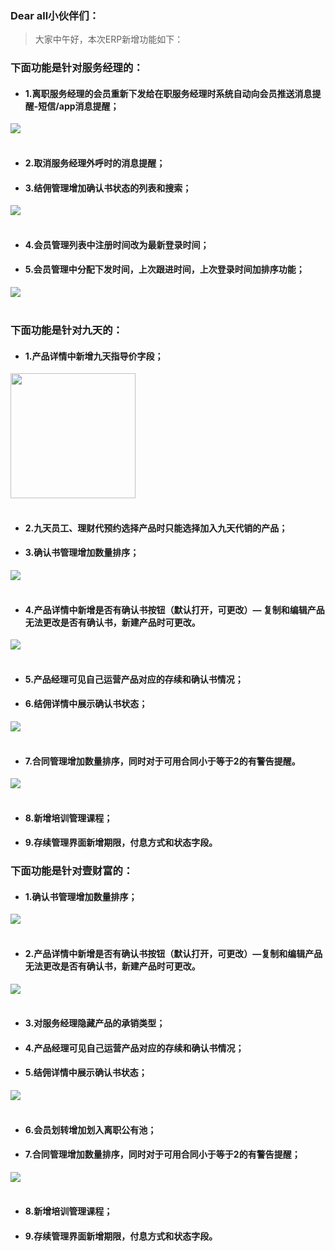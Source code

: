﻿<link href="/css/erp_docs.css?v=@ViewBag.Version" rel="stylesheet" />

### Dear all小伙伴们：
>大家中午好，本次ERP新增功能如下：

### <b class="colred">下面功能是针对服务经理的：</b>
- #### 1.离职服务经理的会员重新下发给在职服务经理时系统自动向会员推送消息提醒-<b class="colred">短信/app消息提醒；</b>
<img src="/version/v1/images/v_122_001.png"  /><br/><br/>

- #### 2.取消服务经理外呼时的消息提醒；

- #### 3.<b class="colred">结佣管理增加确认书状态的列表和搜索；</b>
<img src="/version/v1/images/v_122_002.png"  /><br/><br/>

- #### 4.会员管理列表中注册时间改为<b class="colred">最新登录时间； </b>

- #### 5.会员管理中<b class="colred">分配下发时间，上次跟进时间，上次登录时间加排序功能；</b>
<img src="/version/v1/images/v_122_003.png"  /><br/><br/>

### <b class="colred">下面功能是针对九天的：</b>
- #### 1.产品详情中新增<b class="colred">九天指导价字段；</b>
<img src="/version/v1/images/v_122_004.png" style="width:200px" /><br/><br/>

- #### 2.九天员工、理财代预约选择产品时只能选择加入<b class="colred">九天代销的产品；</b>

- #### 3.确认书管理增加<b class="colred">数量排序；</b>
<img src="/version/v1/images/v_122_005.png"  /><br/><br/>

- #### 4.产品详情中新增是否有确认书按钮（默认打开，可更改）— <b class="colred">复制和编辑产品无法更改是否有确认书，新建产品时可更改。</b>
<img src="/version/v1/images/v_122_006.png"  /><br/><br/>

- #### 5.产品经理可见自己运营产品对应的存续和确认书情况；

- #### 6.结佣详情中展示<b class="colred">确认书状态；</b>
<img src="/version/v1/images/v_122_007.png"/><br/><br/>

- #### 7.合同管理增加数量排序，同时对于<b class="colred">可用合同小于等于2的有警告提醒。</b>
<img src="/version/v1/images/v_122_008.png"/><br/><br/>

- #### 8.新增<b class="colred">培训管理课程；</b>

- #### 9.存续管理界面新增<b class="colred">期限，付息方式和状态字段。</b>

### <b class="colred">下面功能是针对壹财富的：</b>
- #### 1.确认书管理增加<b class="colred">数量排序；</b>
<img src="/version/v1/images/v_122_009.png"/><br/><br/>

- #### 2.产品详情中新增是否有确认书按钮（默认打开，可更改）—<b class="colred">复制和编辑产品无法更改是否有确认书，新建产品时可更改。</b>
<img src="/version/v1/images/v_122_010.png"/><br/><br/>

- #### 3.对服务经理隐藏产品的承销类型；

- #### 4.产品经理可见自己运营产品对应的存续和确认书情况；

- #### 5.结佣详情中展示<b class="colred">确认书状态；</b>
<img src="/version/v1/images/v_122_011.png"/><br/><br/>

- #### 6.会员划转增加划入离职公有池；

- #### 7.合同管理增加数量排序，同时对于<b class="colred">可用合同小于等于2的有警告提醒；</b>
<img src="/version/v1/images/v_122_012.png"/><br/><br/>

- #### 8.新增<b class="colred">培训管理课程；</b>

- #### 9.存续管理界面新增<b class="colred">期限，付息方式和状态字段。</b>